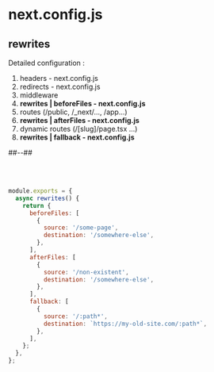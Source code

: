 <!-- .slide: class="two-column with-code " -->

# next.config.js

## rewrites

Detailed configuration :

1. headers - next.config.js
2. redirects - next.config.js
3. middleware
4. <strong>rewrites | beforeFiles - next.config.js</strong>
5. routes (/public, /\_next/..., /app...)
6. <strong>rewrites | afterFiles - next.config.js</strong>
7. dynamic routes (/[slug]/page.tsx ...)
8. <strong>rewrites | fallback - next.config.js</strong>

##--##

<br/> <br/>

```js
module.exports = {
  async rewrites() {
    return {
      beforeFiles: [
        {
          source: '/some-page',
          destination: '/somewhere-else',
        },
      ],
      afterFiles: [
        {
          source: '/non-existent',
          destination: '/somewhere-else',
        },
      ],
      fallback: [
        {
          source: '/:path*',
          destination: `https://my-old-site.com/:path*`,
        },
      ],
    };
  },
};
```
